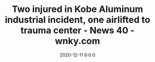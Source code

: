 ---
"title": "Two injured in Kobe Aluminum industrial incident, one airlifted to trauma center - News 40 - wnky.com"
"date": "2020-12-11 8:0:0"
"feed_name": "GOOGLENEWSINDUSTRIAL"
"feed_website": "https://news.google.com/search?q=industrial%2Bincident&hl=en-US&gl=US&ceid=US:en"
"feed_rss": "https://news.google.com/rss/search?q=industrial%2Bincident&hl=en-US&gl=US&ceid=US:en"
"link": "https://www.wnky.com/one-injured-one-life-flighted-in-kobe-aluminum-industrial-incident/"
"file": "_posts/2021-1-1-e7c3d9c5a2cbaf915a1228c6d80569ad26adb947.md"
"accident": "1"
"drilling": "0"
"dead": "0"
"injured": "2"
---